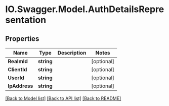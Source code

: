 # IO.Swagger.Model.AuthDetailsRepresentation
## Properties

Name | Type | Description | Notes
------------ | ------------- | ------------- | -------------
**RealmId** | **string** |  | [optional] 
**ClientId** | **string** |  | [optional] 
**UserId** | **string** |  | [optional] 
**IpAddress** | **string** |  | [optional] 

[[Back to Model list]](../README.md#documentation-for-models) [[Back to API list]](../README.md#documentation-for-api-endpoints) [[Back to README]](../README.md)

